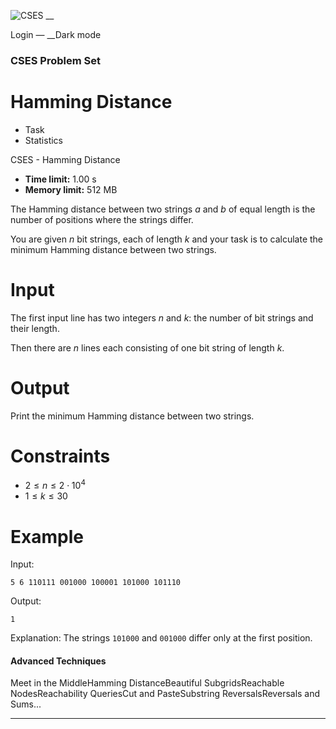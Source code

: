 ![CSES](/logo.png?1) __

Login — __Dark mode

### CSES Problem Set

# Hamming Distance

  * Task
  * Statistics

CSES - Hamming Distance

  * **Time limit:** 1.00 s
  * **Memory limit:** 512 MB

The Hamming distance between two strings $a$ and $b$ of equal length is the
number of positions where the strings differ.

You are given $n$ bit strings, each of length $k$ and your task is to
calculate the minimum Hamming distance between two strings.

# Input

The first input line has two integers $n$ and $k$: the number of bit strings
and their length.

Then there are $n$ lines each consisting of one bit string of length $k$.

# Output

Print the minimum Hamming distance between two strings.

# Constraints

  * $2 \le n \le 2 \cdot 10^4$
  * $1 \le k \le 30$

# Example

Input:

``` 5 6 110111 001000 100001 101000 101110 ```

Output:

``` 1 ```

Explanation: The strings `101000` and `001000` differ only at the first
position.

#### Advanced Techniques

Meet in the MiddleHamming DistanceBeautiful SubgridsReachable
NodesReachability QueriesCut and PasteSubstring ReversalsReversals and Sums...

* * *

